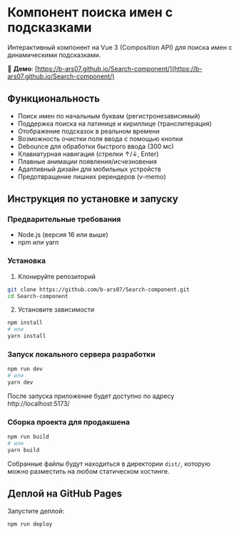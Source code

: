 # Компонент поиска имен с подсказками

Интерактивный компонент на Vue 3 (Composition API) для поиска имен с динамическими подсказками.

🔗 **Демо**: [https://b-ars07.github.io/Search-component/](https://b-ars07.github.io/Search-component/)

## Функциональность

- Поиск имен по начальным буквам (регистронезависимый)
- Поддержка поиска на латинице и кириллице (транслитерация)
- Отображение подсказок в реальном времени
- Возможность очистки поля ввода с помощью кнопки
- Debounce для обработки быстрого ввода (300 мс)
- Клавиатурная навигация (стрелки ↑/↓, Enter)
- Плавные анимации появления/исчезновения
- Адаптивный дизайн для мобильных устройств
- Предотвращение лишних ререндеров (v-memo)

## Инструкция по установке и запуску

### Предварительные требования
- Node.js (версия 16 или выше)
- npm или yarn

### Установка

1. Клонируйте репозиторий
```bash
git clone https://github.com/b-ars07/Search-component.git
cd Search-component
```

2. Установите зависимости
```bash
npm install
# или
yarn install
```

### Запуск локального сервера разработки

```bash
npm run dev
# или
yarn dev
```

После запуска приложение будет доступно по адресу http://localhost:5173/

### Сборка проекта для продакшена

```bash
npm run build
# или
yarn build
```

Собранные файлы будут находиться в директории `dist/`, которую можно разместить на любом статическом хостинге.

## Деплой на GitHub Pages

 Запустите деплой:
```bash
npm run deploy
```